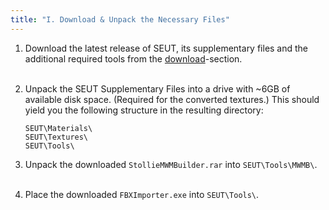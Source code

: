 ```yaml
---
title: "I. Download & Unpack the Necessary Files"
---
```

1. Download the latest release of SEUT, its supplementary files and the additional required tools from the [download](https://space-engineers-modding.github.io/modding-reference/tools/3d-modelling/seut/download.html)-section.
<br><br/>

2. Unpack the SEUT Supplementary Files into a drive with ~6GB of available disk space. (Required for the converted textures.) This should yield you the following structure in the resulting directory: 

    ```
    SEUT\Materials\
    SEUT\Textures\
    SEUT\Tools\
    ```


3. Unpack the downloaded `StollieMWMBuilder.rar` into `SEUT\Tools\MWMB\`.
<br><br/>

4. Place the downloaded `FBXImporter.exe` into `SEUT\Tools\`.